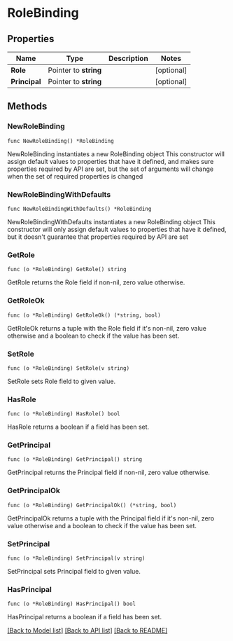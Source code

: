 # RoleBinding

## Properties

Name | Type | Description | Notes
------------ | ------------- | ------------- | -------------
**Role** | Pointer to **string** |  | [optional] 
**Principal** | Pointer to **string** |  | [optional] 

## Methods

### NewRoleBinding

`func NewRoleBinding() *RoleBinding`

NewRoleBinding instantiates a new RoleBinding object
This constructor will assign default values to properties that have it defined,
and makes sure properties required by API are set, but the set of arguments
will change when the set of required properties is changed

### NewRoleBindingWithDefaults

`func NewRoleBindingWithDefaults() *RoleBinding`

NewRoleBindingWithDefaults instantiates a new RoleBinding object
This constructor will only assign default values to properties that have it defined,
but it doesn't guarantee that properties required by API are set

### GetRole

`func (o *RoleBinding) GetRole() string`

GetRole returns the Role field if non-nil, zero value otherwise.

### GetRoleOk

`func (o *RoleBinding) GetRoleOk() (*string, bool)`

GetRoleOk returns a tuple with the Role field if it's non-nil, zero value otherwise
and a boolean to check if the value has been set.

### SetRole

`func (o *RoleBinding) SetRole(v string)`

SetRole sets Role field to given value.

### HasRole

`func (o *RoleBinding) HasRole() bool`

HasRole returns a boolean if a field has been set.

### GetPrincipal

`func (o *RoleBinding) GetPrincipal() string`

GetPrincipal returns the Principal field if non-nil, zero value otherwise.

### GetPrincipalOk

`func (o *RoleBinding) GetPrincipalOk() (*string, bool)`

GetPrincipalOk returns a tuple with the Principal field if it's non-nil, zero value otherwise
and a boolean to check if the value has been set.

### SetPrincipal

`func (o *RoleBinding) SetPrincipal(v string)`

SetPrincipal sets Principal field to given value.

### HasPrincipal

`func (o *RoleBinding) HasPrincipal() bool`

HasPrincipal returns a boolean if a field has been set.


[[Back to Model list]](../README.md#documentation-for-models) [[Back to API list]](../README.md#documentation-for-api-endpoints) [[Back to README]](../README.md)


